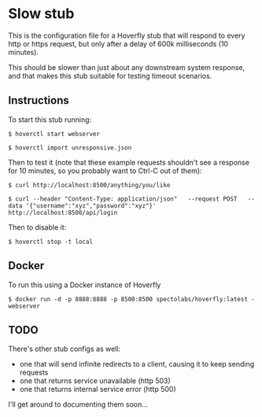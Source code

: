 # Slow stub

This is the configuration file for a Hoverfly stub that will respond to every http or https request, but only after a delay of 600k milliseconds (10 minutes).

This should be slower than just about any downstream system response, and that makes this stub suitable for testing timeout scenarios.

## Instructions

To start this stub running:

`$ hoverctl start webserver`

`$ hoverctl import unresponsive.json`

Then to test it (note that these example requests shouldn't see a response for 10 minutes, so you probably want to Ctrl-C out of them):

`$ curl http://localhost:8500/anything/you/like`

`$ curl --header "Content-Type: application/json"   --request POST   --data '{"username":"xyz","password":"xyz"}'   http://localhost:8500/api/login`

Then to disable it:

`$ hoverctl stop -t local`

## Docker

To run this using a Docker instance of Hoverfly

`$ docker run -d -p 8888:8888 -p 8500:8500 spectolabs/hoverfly:latest -webserver`

## TODO

There's other stub configs as well:
- one that will send infinite redirects to a client, causing it to keep sending requests
- one that returns service unavailable (http 503)
- one that returns internal service error (http 500)

I'll get around to documenting them soon...

